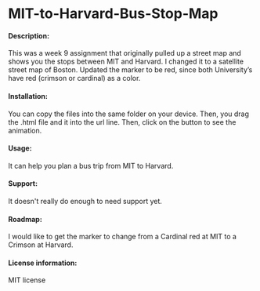 # MIT-to-Harvard-Bus-Stop-Map
#### Description:
This was a week 9 assignment that originally pulled up a street map and shows you the stops between MIT and Harvard. I changed it to a satellite street map of Boston. Updated the marker to be red, since both University’s have red (crimson or cardinal) as a color.
 
#### Installation:
 
You can copy the files into the same folder on your device. Then, you drag the .html file and it into the url line. Then, click on the button to see the animation.
 
#### Usage:
 
It can help you plan a bus trip from MIT to Harvard.
 
#### Support: 
 
It doesn't really do enough to need support yet.
 
#### Roadmap: 
 
I would like to get the marker to change from a Cardinal red at MIT to a Crimson at Harvard.
 
#### License information:
 
MIT license
